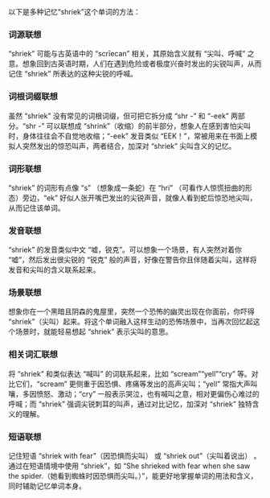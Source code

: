 以下是多种记忆“shriek”这个单词的方法：

### 词源联想
“shriek” 可能与古英语中的 “scrīecan” 相关，其原始含义就有 “尖叫、呼喊” 之意。想象回到古英语时期，人们在遇到危险或者极度兴奋时发出的尖锐叫声，从而记住 “shriek” 所表达的这种尖锐的呼喊。

### 词根词缀联想
虽然 “shriek” 没有常见的词根词缀，但可把它拆分成 “shr -” 和 “-eek” 两部分。“shr -” 可以联想成 “shrink”（收缩）的前半部分，想象人在感到害怕尖叫时，身体往往会不自觉地收缩；“-eek” 发音类似 “EEK！”，常被用来在书面上模拟人突然发出的惊恐叫声，两者结合，加深对 “shriek” 尖叫含义的记忆。

### 词形联想
“shriek” 的词形有点像 “s” （想象成一条蛇）在 “hri” （可看作人惊慌扭曲的形态）旁边，“ek” 好似人张开嘴巴发出的尖锐声音，就像人看到蛇后惊恐地尖叫，从而记住该单词。

### 发音联想
“shriek” 的发音类似中文 “嘘，锐克”。可以想象一个场景，有人突然对着你 “嘘”，然后发出很尖锐的 “锐克” 般的声音，好像在警告你且伴随着尖叫，这样将发音和尖叫的含义联系起来。

### 场景联想
想象你在一个黑暗且阴森的鬼屋里，突然一个恐怖的幽灵出现在你面前，你吓得 “shriek”（尖叫）起来。将这个单词融入这样生动的恐怖场景中，当再次回忆起这个场景时，就能轻易想起 “shriek” 表示尖叫的意思。

### 相关词汇联想
将 “shriek” 和类似表达 “喊叫” 的词联系起来，比如 “scream”“yell”“cry” 等。对比它们，“scream” 更侧重于因恐惧、疼痛等发出的高声尖叫；“yell” 常指大声叫嚷，多因愤怒、激动；“cry” 一般表示哭泣，也有喊叫之意，相对更偏伤心难过的呼喊；而 “shriek” 强调尖锐刺耳的叫声，通过对比记忆，加深对 “shriek” 独特含义的理解。

### 短语联想
记住短语 “shriek with fear”（因恐惧而尖叫） 或 “shriek out”（尖叫着说出） 。通过在短语情境中使用 “shriek”，如 “She shrieked with fear when she saw the spider.（她看到蜘蛛时因恐惧而尖叫。）”，能更好地掌握单词的用法和含义，同时辅助记忆单词本身。 